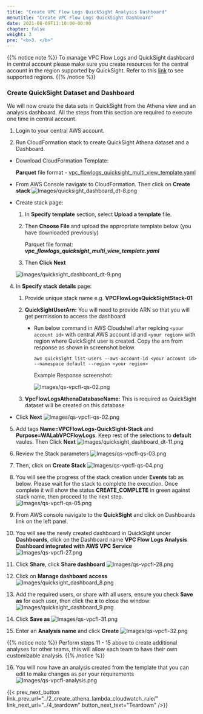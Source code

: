 ```yaml
---
title: "Create VPC Flow Logs QuickSight Analysis Dashboard"
menutitle: "Create VPC Flow Logs QuickSight Dashboard"
date: 2021-08-09T11:10:00-00:00
chapter: false
weight: 3
pre: "<b>3. </b>"
---
```


{{% notice note %}}
To manage VPC Flow Logs and QuickSight dashboard in central account please make sure you create resources for the central account in the region supported by QuickSight. Refer to this [link](https://docs.aws.amazon.com/quicksight/latest/user/regions.html) to see supported regions.
{{% /notice %}}

### Create QuickSight Dataset and Dashboard
We will now create the data sets in QuickSight from the Athena view and an analysis dashboard. All the steps from this section are required to execute one time in central account.

1. Login to your central AWS account.

2. Run CloudFormation stack to create QuickSight Athena dataset and a Dashboard.
- Download CloudFormation Template:
    
    **Parquet** file format - [vpc_flowlogs_quicksight_multi_view_template.yaml](/Security/300_VPC_Flow_Logs_Analysis_Dashboard/code/vpc_flowlogs_quicksight_multi_view_template.yaml)

- From AWS Console navigate to CloudFormation. Then click on **Create stack**
![Images/quicksight_dashboard_dt-8.png](/Security/300_VPC_Flow_Logs_Analysis_Dashboard/images/qs-vpcfl-08.png)

- Create stack page:
  1. In **Specify template** section, select **Upload a template** file. 
  2. Then **Choose File** and upload the appropriate template below (you have downloaded previously)
      
      Parquet file format: **_vpc_flowlogs_quicksight_multi_view_template.yaml_**

  3. Then **Click Next**
      
    ![Images/quicksight_dashboard_dt-9.png](/Security/300_VPC_Flow_Logs_Analysis_Dashboard/images/qs-vpcfl-09.png)

4. In **Specify stack details** page:
   1. Provide unique stack name e.g. **VPCFlowLogsQuickSightStack-01**

   2. **QuickSightUserArn:** You will need to provide ARN so that you will get permission to access the dashboard
      - Run below command in AWS Cloudshell after replcing `<your account id>` with central AWS account id and `<your region>` with region where QuickSight user is created. Copy the arn from response as shown in screenshot below.

            aws quicksight list-users --aws-account-id <your account id> --namespace default --region <your region>

        Example Response screenshot:

        ![Images/qs-vpcfl-qs-02.png](/Security/300_VPC_Flow_Logs_Analysis_Dashboard/images/qs-vpcfl-qs-06.png)
        
   3. **VpcFlowLogsAthenaDatabaseName:** This is required as QuickSight dataset will be created on this database

  - Click **Next**
  ![Images/qs-vpcfl-qs-02.png](/Security/300_VPC_Flow_Logs_Analysis_Dashboard/images/qs-vpcfl-qs-02.png)

5. Add tags **Name=VPCFlowLogs-QuickSight-Stack** and **Purpose=WALabVPCFlowLogs**. Keep rest of the selections to **default** vaules. Then Click **Next**
![Images/quicksight_dashboard_dt-11.png](/Security/300_VPC_Flow_Logs_Analysis_Dashboard/images/qs-vpcfl-11.png)

6. Review the Stack parameters
![Images/qs-vpcfl-qs-03.png](/Security/300_VPC_Flow_Logs_Analysis_Dashboard/images/qs-vpcfl-qs-03.png)

7. Then, click on **Create Stack**
![Images/qs-vpcfl-qs-04.png](/Security/300_VPC_Flow_Logs_Analysis_Dashboard/images/qs-vpcfl-qs-04.png)

8. You will see the progress of the stack creation under **Events** tab as below. Please wait for the stack to complete the execution. Once complete it will show the status **CREATE_COMPLETE** in green against stack name, then proceed to the next step. 
![Images/qs-vpcfl-qs-05.png](/Security/300_VPC_Flow_Logs_Analysis_Dashboard/images/qs-vpcfl-qs-05.png) 

9. From AWS console navigate to the **QuickSight** and click on Dashboards link on the left panel.
  
10. You will see the newly created dashboard in QuickSight under **Dashboards**, click on the Dashboard name **VPC Flow Logs Analysis Dashboard integrated with AWS VPC Service**
![Images/qs-vpcfl-27.png](/Security/300_VPC_Flow_Logs_Analysis_Dashboard/images/qs-vpcfl-27.png)

7. Click **Share**, click **Share dashboard**
![Images/qs-vpcfl-28.png](/Security/300_VPC_Flow_Logs_Analysis_Dashboard/images/qs-vpcfl-28.png)

8. Click on **Manage dashboard access**
![Images/quicksight_dashboard_8.png](/Security/300_VPC_Flow_Logs_Analysis_Dashboard/images/qs-vpcfl-manage_dashboard.png)

9. Add the required users, or share with all users, ensure you check **Save as** for each user, then click the **x** to close the window:
![Images/quicksight_dashboard_9.png](/Security/300_VPC_Flow_Logs_Analysis_Dashboard/images/qs-vpcfl-saveas_admin.png)

10. Click **Save as**
![Images/qs-vpcfl-31.png](/Security/300_VPC_Flow_Logs_Analysis_Dashboard/images/qs-vpcfl-31.png)

11. Enter an **Analysis name** and click **Create**
![Images/qs-vpcfl-32.png](/Security/300_VPC_Flow_Logs_Analysis_Dashboard/images/qs-vpcfl-32.png)

{{% notice note %}}
Perform steps 11 - 15 above to create additional analyses for other teams, this will allow each team to have their own customizable analysis.
{{% /notice %}}

16. You will now have an analysis created from the template that you can edit to make changes as per your requirements
![Images/qs-vpcfl-analysis.png](/Security/300_VPC_Flow_Logs_Analysis_Dashboard/images/qs-vpcfl-analysis.png)


{{< prev_next_button link_prev_url="../2_create_athena_lambda_cloudwatch_rule/" link_next_url="../4_teardown" button_next_text="Teardown" />}}
